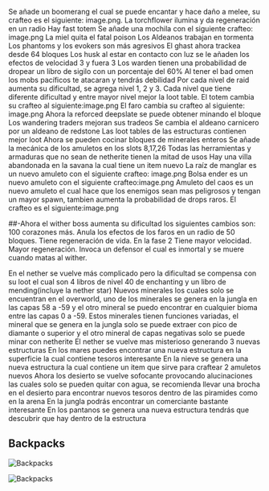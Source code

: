 Se añade un boomerang el cual se puede encantar y hace daño a melee, su crafteo es el siguiente: image.png.
La torchflower ilumina y da regeneración en un radio
Hay fast totem
Se añade una mochila con el siguiente crafteo: image.png
La miel quita el fatal poison
Los Aldeanos trabajan en tormenta
Los phantoms y los evokers son más agresivos
El ghast ahora trackea desde 64 bloques
Los husk al estar en contacto con luz se le añaden los efectos de velocidad 3 y fuera 3
Los warden tienen una probabilidad de dropear un libro de sigilo con un porcentaje del 60%
Al tener el bad omen los mobs pacíficos te atacaran y tendrás debilidad
Por cada nivel de raid aumenta su dificultad, se agrega nivel 1, 2 y 3. Cada nivel que tiene diferente dificultad y entre mayor nivel mejor la loot table.
El totem cambia su crafteo al siguiente:image.png
El faro cambia su crafteo al siguiente: image.png
Ahora la reforced deepslate se puede obtener minando el bloque
Los wandering traders mejoran sus tradeos
Se cambia el aldeano carnicero por un aldeano de redstone
Las loot tables de las estructuras contienen mejor loot
Ahora se pueden cocinar bloques de minerales enteros
Se añade la mecánica de los amuletos en los slots 8,17,26
Todas las herramientas y armaduras que no sean de netherite tienen la mitad de usos
Hay una villa abandonada en la savana la cual tiene un item nuevo
La raíz de manglar es un nuevo amuleto con el siguiente crafteo: image.png
Bolsa ender es un nuevo amuleto con el siguiente crafteo:image.png
Amuleto del caos es un nuevo amuleto el cual hace que los enemigos sean mas peligrosos y tengan un mayor spawn, tambien aumenta la probabilidad de drops raros. El crafteo es el siguiente:image.png

##-Ahora el wither boss aumenta su dificultad los siguientes cambios son:
100 corazones más.
Anula los efectos de los faros en un radio de 50 bloques.
Tiene regeneración de vida.
En la fase 2
Tiene mayor velocidad.
Mayor regeneración.
Invoca un defensor el cual es inmortal y se muere cuando matas al wither.

En el nether se vuelve más complicado pero la dificultad se compensa con su loot el cual son 4 libros de nivel 40 de enchanting y un libro de mending(incluye la nether star)
Nuevos minerales los cuales solo se encuentran en el overworld, uno de los minerales se genera en la jungla en las capas 58 a -59 y el otro mineral se puedo encontrar en cualquier bioma entre las capas 0 a -59. Estos minerales tienen funciones variadas, el mineral que se genera en la jungla solo se puede extraer con pico de diamante o superior y el otro mineral de capas negativas solo se puede minar con netherite
El nether se vuelve mas misterioso generando 3 nuevas estructuras
En los mares puedes encontrar una nueva estructura en la superficie la cual contiene tesoros interesante
En la nieve se genera una nueva estructura la cual contiene un item que sirve para craftear 2 amuletos nuevos
Ahora los desierto se vuelve sofocante provocando alucinaciones las cuales solo se pueden quitar con agua, se recomienda llevar una brocha en el desierto para encontrar nuevos tesoros dentro de las piramides como en la arena
En la jungla podrás encontrar un comerciante bastante interesante
En los pantanos se genera una nueva estructura tendrás que descubrir que hay dentro de la estructura

## Backpacks
![Backpacks](https://github.com/MiguelVeraXd/Valley-Dimensional-Wiki/blob/main/Main/Wiki/assets/items/aire_bueno.png)

![Backpacks](https://github.com/MiguelVeraXd/Valley-Dimensional-Wiki/blob/main/Main/Wiki/assets/items/aire_bueno.png)
